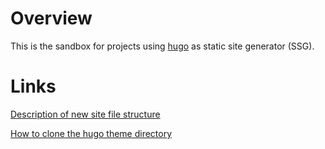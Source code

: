 # Overview
This is the sandbox for projects using [hugo](https://gohugo.io/) as static site generator (SSG).

# Links
[Description of new site file structure](https://www.section.io/engineering-education/documentation-website-hugo/)

[How to clone the hugo theme directory](https://www.digitalocean.com/community/tutorials/how-to-install-and-use-hugo-a-static-site-generator-on-ubuntu-14-04)
